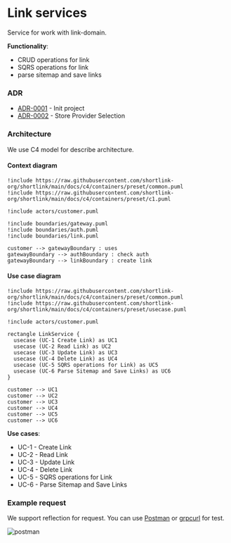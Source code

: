 # Link services

Service for work with link-domain.

**Functionality**:

  * CRUD operations for link
  * SQRS operations for link
  * parse sitemap and save links

### ADR

- [ADR-0001](./docs/ADR/decisions/0001-init.md) - Init project
- [ADR-0002](./docs/ADR/decisions/0002-store-provider.md) - Store Provider Selection

### Architecture

We use C4 model for describe architecture.

#### Context diagram

```plantuml
!include https://raw.githubusercontent.com/shortlink-org/shortlink/main/docs/c4/containers/preset/common.puml
!include https://raw.githubusercontent.com/shortlink-org/shortlink/main/docs/c4/containers/preset/c1.puml

!include actors/customer.puml

!include boundaries/gateway.puml
!include boundaries/auth.puml
!include boundaries/link.puml

customer --> gatewayBoundary : uses
gatewayBoundary --> authBoundary : check auth
gatewayBoundary --> linkBoundary : create link
```

#### Use case diagram

```plantuml
!include https://raw.githubusercontent.com/shortlink-org/shortlink/main/docs/c4/containers/preset/common.puml
!include https://raw.githubusercontent.com/shortlink-org/shortlink/main/docs/c4/containers/preset/usecase.puml

!include actors/customer.puml

rectangle LinkService {
  usecase (UC-1 Create Link) as UC1
  usecase (UC-2 Read Link) as UC2
  usecase (UC-3 Update Link) as UC3
  usecase (UC-4 Delete Link) as UC4
  usecase (UC-5 SQRS operations for Link) as UC5
  usecase (UC-6 Parse Sitemap and Save Links) as UC6
}

customer --> UC1
customer --> UC2
customer --> UC3
customer --> UC4
customer --> UC5
customer --> UC6
```

**Use cases**:

- UC-1 - Create Link
- UC-2 - Read Link
- UC-3 - Update Link
- UC-4 - Delete Link
- UC-5 - SQRS operations for Link
- UC-6 - Parse Sitemap and Save Links

### Example request

We support reflection for request. You can use [Postman](https://www.postman.com/) or [grpcurl](https://github.com/fullstorydev/grpcurl) for test.

![postman](https://blog.postman.com/wp-content/uploads/2022/01/grpc-author-msg.gif)
